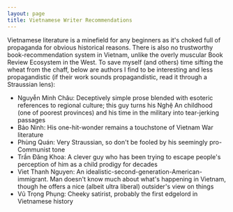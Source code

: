 ```yaml
---
layout: page
title: Vietnamese Writer Recommendations
---
```


Vietnamese literature is a minefield for any beginners as it's choked full of propaganda for obvious historical reasons. There is also no trustworthy book-recommendation system in Vietnam, unlike the overly muscular Book Review Ecosystem in the West. To save myself (and others) time sifting the wheat from the chaff, below are authors I find to be interesting and less propagandistic (if their work sounds propagandistic, read it through a Straussian lens):
- Nguyễn Minh Châu: Deceptively simple prose blended with esoteric references to regional culture; this guy turns his Nghệ An childhood (one of poorest provinces) and his time in the military into tear-jerking passages
- Bảo Ninh: His one-hit-wonder remains a touchstone of Vietnam War literature
- Phùng Quán: Very Straussian, so don't be fooled by his seemingly pro-Communist tone
- Trần Đăng Khoa: A clever guy who has been trying to escape people's perception of him as a child prodigy for decades
- Viet Thanh Nguyen: An idealistic-second-generation-American-immigrant. Man doesn't know much about what's happening in Vietnam, though he offers a nice (albeit ultra liberal) outsider's view on things
- Vũ Trọng Phụng: Cheeky satirist, probably the first edgelord in Vietnamese history